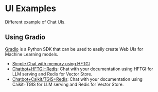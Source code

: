 # UI Examples

Different example of Chat UIs.

## Using Gradio

[Gradio](https://www.gradio.app/) is a Python SDK that can be used to easily create Web UIs for Machine Learning models.

- [Simple Chat with memory using HFTGI](gradio/gradio-hftgi-memory/README.md)
- [Chatbot+HFTGI+Redis](gradio/gradio-hftgi-rag-redis/README.md): Chat with your documentation using HFTGI for LLM serving and Redis for Vector Store.
- [Chatbot+Caikit/TGIS+Redis](gradio/gradio-caikit-rag-redis/README.md): Chat with your documentation using Caikit+TGIS for LLM serving and Redis for Vector Store.

